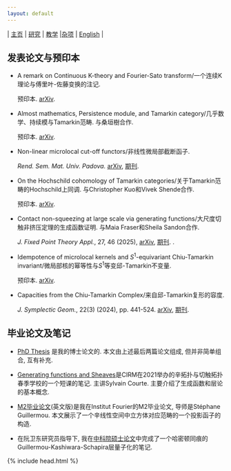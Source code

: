 ```yaml
---
layout: default
---
```



| [主页](index-ch.md)  | [研究](research-ch.md)    | [教学](teaching-ch.md)         |[杂项](miscellaneous-ch.md) | [English](research-en.md) |



## 发表论文与预印本

- A remark on Continuous K-theory and Fourier-Sato transform/一个连续K理论与傅里叶-佐藤变换的注记. 

  预印本. [arXiv](https://arxiv.org/abs/2506.02329).

- Almost mathematics, Persistence module, and Tamarkin category/几乎数学、持续模与Tamarkin范畴. 与桑垣樹合作.

  预印本. [arXiv](https://arxiv.org/abs/2503.15933).

- Non-linear microlocal cut-off functors/非线性微局部截断函子.

  _Rend. Sem. Mat. Univ. Padova._ [arXiv](https://arxiv.org/abs/2406.02725), [期刊](https://ems.press/journals/rsmup/articles/14298493).

- On the Hochschild cohomology of Tamarkin categories/关于Tamarkin范畴的Hochschild上同调. 与Christopher Kuo和Vivek Shende合作.

  预印本. [arXiv](https://arxiv.org/abs/2312.11447). 
   
- Contact non-squeezing at large scale via generating functions/大尺度切触非挤压定理的生成函数证明. 与Maia Fraser和Sheila Sandon合作.

  _J. Fixed Point Theory Appl._, 27, 46 (2025),  [arXiv](https://arxiv.org/abs/2310.11993), [期刊](https://link.springer.com/article/10.1007/s11784-025-01188-1). .
  
- Idempotence of microlocal kernels and $S^1$-equivariant Chiu-Tamarkin invariant/微局部核的幂等性与$S^1$等变邱-Tamarkin不变量.

  预印本. [arXiv](https://arxiv.org/abs/2306.12316).

- Capacities from the Chiu-Tamarkin Complex/来自邱-Tamarkin复形的容度.

  _J. Symplectic Geom._, 22(3) (2024), pp. 441-524. [arXiv](https://arxiv.org/abs/2103.05143), [期刊](https://link.intlpress.com/JDetail/1841106763640782850).


  
## 毕业论文及笔记

- [PhD Thesis](Files/PhD_Thesis.pdf) 是我的博士论文的. 本文由上述最后两篇论文组成, 但并非简单组合, 互有补充.

- [Generating functions and Sheaves](Files/GF-Sheaves.pdf)是CIRM在2021举办的辛拓扑与切触拓扑春季学校的一个短课的笔记. 主讲Sylvain Courte. 主要介绍了生成函数和层论的基本概念.

- [M2毕业论文](Files/M2_thesis.pdf)(英文版)是我在Institut Fourier的M2毕业论文, 导师是Stéphane Guillermou. 本文展示了一个辛线性空间中立方体对应范畴的一个投影函子的构造.

- 在阮卫东研究员指导下, 我在[中科院硕士论文](Files/CAS_Thesis.pdf)中完成了一个哈密顿同痕的Guillermou-Kashiwara-Schapira层量子化的笔记.

{% include head.html %}
